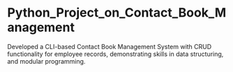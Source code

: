 # Python_Project_on_Contact_Book_Management
Developed a CLI-based Contact Book Management System with CRUD functionality for employee records, demonstrating skills in data structuring,  and modular programming.
